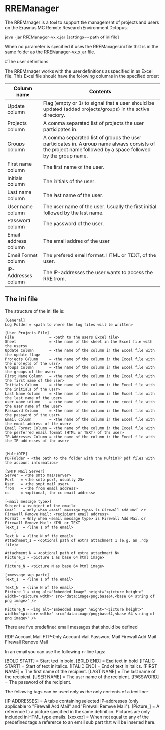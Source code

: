 # RREManager

The RREManager is a tool to support the management of projects and users on the Erasmus MC Remote Research Environment Octopus.

java -jar RREManager-vx.x.jar [settings=<path of ini file]

When no parameter is specified it uses the RREManager.ini file that is in the same folder as the RREManager-vx.x.jar file.


#The user definitions

The RREManager works with the user definitions as specified in an Excel file. This Excel file should have the following columns in the specified order:

| Column name          | Contents                                                     |
| -------------------- | ------------------------------------------------------------ |
| Update column        | Flag (empty or 1) to signal that a user should be updated (added projects/groups) in the active directory. |
| Projects column      | A comma separated list of projects the user participates in. |
| Groups column        | A comma separated list of groups the user participates in. A group name always consists of the project name followed by a space followed by the group name. |
| First name column    | The first name of the user.                                  |
| Initials column      | The initials of the user.                                    |
| Last name column     | The last name of the user.                                   |
| User name column     | The user name of the user. Usually the first initial followed by the last name. |
| Password column      | The password of the user.                                    |
| Email address column | The email addres of the user.                                |
| Email Format column  | The prefered email format, HTML or TEXT, of the user.        |
| IP-Addresses column  | The IP-addresses the user wants to access the RRE from.      |



## The ini file

The structure of the ini file is:

```
[General]
Log Folder = <path to where the log files will be written>

[User Projects File]
File                = <path to the users Excel file>
Sheet               = <the name of the sheet in the Excel file with the users>
Update Column       = <the name of the column in the Excel file with the update flag>
Projects Column     = <the name of the column in the Excel file with the projects of the user> 
Groups Column       = <the name of the column in the Excel file with the groups of the user>
First Name Column   = <the name of the column in the Excel file with the first name of the user>
Initials Column     = <the name of the column in the Excel file with the initials of the user>
Last Name Column    = <the name of the column in the Excel file with the last name of the user>
User Name Column    = <the name of the column in the Excel file with the user name of the user>
Password Column     = <the name of the column in the Excel file with the password of the user>
Email Column        = <the name of the column in the Excel file with the email address of the user>
Email Format Column = <the name of the column in the Excel file with the perferred email format (HTML or TEXT) of the user>
IP-Addresses Column = <the name of the column in the Excel file with the IP-addresses of the user>


[MultiOTP]
PDFFolder = <the path to the folder with the MultiOTP pdf files with the account information>

[SMTP Mail Server]
Server = <the smtp mailserver>
Port   = <the smtp port, usually 25>
User   = <the smpt mail user>
from   = <the from email address>
cc     = <optional, the cc email address>

[<mail message type>]
Subject = <subject of the email>
Email   = Only when <email message type> is Firewall Add Mail or Firewall Remove Mail: <recipient email address>
Format  = Only when <email message type> is Firewall Add Mail or Firewall Remove Mail: HTML or TEXT
Text_1  = <line 1 of the email>
    :
Text_N  = <line N of the email>
Attachment_1 = <optional path of extra attachment 1 (e.g. an .rdp file)>
    :
Attachment_N = <optional path of extra attachment N> 
Picture_1 = <picture 1 as base 64 html image>
    : 
Picture_N = <picture N as base 64 html image>

[<message sup part>]
Text_1  = <line 1 of the email>
    : 
Text_N  = <line N of the email>
Picture_1 = <img alt="Embedded Image" height="<picture height>" width="<picture wdth>" src="data:image/png;base64,<base 64 string of png image>" />
    :
Picture_N = <img alt="Embedded Image" height="<picture height>" width="<picture wdth>" src="data:image/png;base64,<base 64 string of png image>" />
```


There are five predefined email messages that should be defined:

RDP Account Mail
FTP-Only Account Mail
Password Mail
Firewall Add Mail
Firewall Remove Mail

In an email you can use the following in-line tags:

[BOLD START] = Start text in bold.
[BOLD END] = End text in bold.
[ITALIC START] = Start of text in italics.
[ITALIC END] = End of text in italics.
[FIRST NAME] = The first name of the recipient.
[LAST NAME] = The last name of the recipient.
[USER NAME] = The user name of the recipient.
[PASSWORD] = The password of the recipient.

The following tags can be used only as the only contents of a text line:

[IP ADDRESSES] = A table containing selected IP-addresses (only applicable to "Firewall Add Mail" and "Firewall Remove Mail").
[Picture_<nr>] = A reference to a picture specified in the same definition. Pictures are only included in HTML type emails.
[xxxxxx] = When not equal to any of the predefined tags a reference to an email sub part that will be inserted here. 